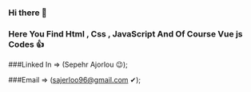 ### Hi there 👋

### Here You Find Html , Css , JavaScript And Of Course Vue js Codes 👍

###Linked In => (Sepehr Ajorlou 😉);

###Email => (sajerloo96@gmail.com ✔);


